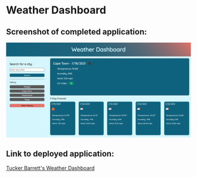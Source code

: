 # Weather Dashboard





## Screenshot of completed application:
![Screenshot of Tucker's completed Weather Dashboard](assets/images/finished-weather-dashboard.png "Tucker's completed Weather Dashboard")

## Link to deployed application:
[Tucker Barrett's Weather Dashboard](http://grinninbarrett.github.io/weather-dashboard "Tucker's deployed Weather Dashboard application")